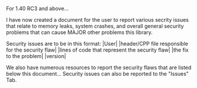 For 1.40 RC3 and above...

I have now created a document for the user to report various secrity issues that relate to memory leaks, system crashes, and overall general security problems that can cause MAJOR other problems
this library.  

Security issues are to be in this format:
|User| |header/CPP file responsible for the security flaw| |lines of code that represent the security flaw| |the fix to the problem| |version|

We also have numerous resources to report the security flaws that are listed below this document...
Security issues can also be reported to the "Issues" Tab.  
